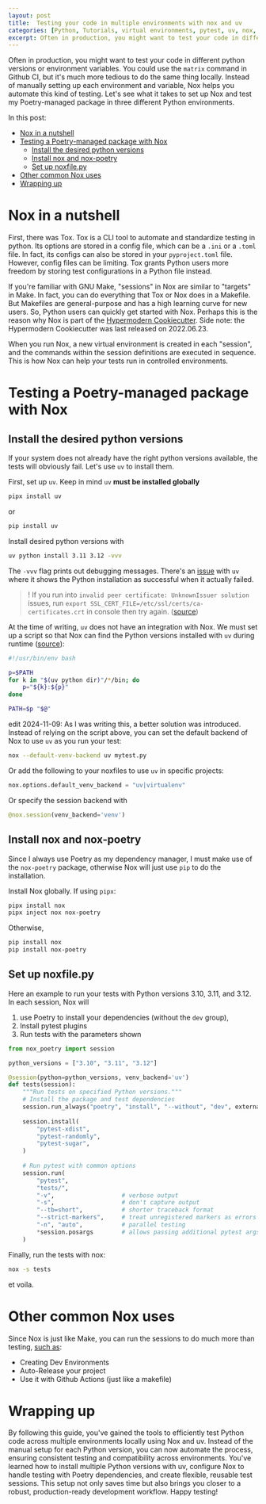 ```yaml
---
layout: post
title:  Testing your code in multiple environments with nox and uv
categories: [Python, Tutorials, virtual environments, pytest, uv, nox, poetry]
excerpt: Often in production, you might want to test your code in different python versions or environment variables. You could use the `matrix` command in Github CI, but it's much more tedious to do the same thing locally. Instead of manually setting up each environment and variable, Nox helps you automate this kind of testing. Let's see what it takes to set up Nox and test my Poetry-managed package in three different Python environments.
---
```

Often in production, you might want to test your code in different python versions or environment variables. You could use the `matrix` command in Github CI, but it's much more tedious to do the same thing locally. Instead of manually setting up each environment and variable, Nox helps you automate this kind of testing. Let's see what it takes to set up Nox and test my Poetry-managed package in three different Python environments.

In this post:
- [Nox in a nutshell](#nox-in-a-nutshell)
- [Testing a Poetry-managed package with Nox](#testing-a-poetry-managed-package-with-nox)
  - [Install the desired python versions](#install-the-desired-python-versions)
  - [Install nox and nox-poetry](#install-nox-and-nox-poetry)
  - [Set up noxfile.py](#set-up-noxfilepy)
- [Other common Nox uses](#other-common-nox-uses)
- [Wrapping up](#wrapping-up)


# Nox in a nutshell
First, there was Tox. Tox is a CLI tool to automate and standardize testing in python. Its options are stored in a config file, which can be a `.ini` or a `.toml` file. In fact, its configs can also be stored in your `pyproject.toml` file. However, config files can be limiting. Tox grants Python users more freedom by storing test configurations in a Python file instead.

If you're familiar with GNU Make, "sessions" in Nox are similar to "targets" in Make. In fact, you can do everything that Tox or Nox does in a Makefile. But Makefiles are general-purpose and has a high learning curve for new users. So, Python users can quickly get started with Nox. Perhaps this is the reason why Nox is part of the [Hypermodern Cookiecutter](https://github.com/cjolowicz/cookiecutter-hypermodern-python). Side note: the Hypermodern Cookiecutter was last released on 2022.06.23.

When you run Nox, a new virtual environment is created in each "session", and the commands within the session definitions are executed in sequence. This is how Nox can help your tests run in controlled environments.

# Testing a Poetry-managed package with Nox
## Install the desired python versions
If your system does not already have the right python versions available, the tests will obviously fail. Let's use `uv` to install them.

First, set up `uv`. Keep in mind `uv` **must be installed globally**
```sh
pipx install uv
```
or
```sh
pip install uv
```
Install desired python versions with
```sh
uv python install 3.11 3.12 -vvv
```

The `-vvv` flag prints out debugging messages. There's an [issue](https://github.com/astral-sh/uv/issues/8812) with `uv` where it shows the Python installation as successful when it actually failed.

> ! If you run into `invalid peer certificate: UnknownIssuer solution` issues, run `export SSL_CERT_FILE=/etc/ssl/certs/ca-certificates.crt` in console then try again. ([source](https://github.com/astral-sh/uv/issues/1819))

At the time of writing, `uv` does not have an integration with Nox. We must set up a script so that Nox can find the Python versions installed with `uv` during runtime ([source](https://github.com/astral-sh/uv/issues/6579)):
```sh
#!/usr/bin/env bash

p=$PATH
for k in "$(uv python dir)"/*/bin; do
    p="${k}:${p}"
done

PATH=$p "$@"
```

edit 2024-11-09: As I was writing this, a better solution was introduced. Instead of relying on the script above, you can set the default backend of Nox to use `uv` as you run your test: 
```sh
nox --default-venv-backend uv mytest.py
```
Or add the following to your noxfiles to use `uv` in specific projects:
```py
nox.options.default_venv_backend = "uv|virtualenv"
```
Or specify the session backend with
```py
@nox.session(venv_backend='venv')
```


## Install nox and nox-poetry
Since I always use Poetry as my dependency manager, I must make use of the `nox-poetry` package, otherwise Nox will just use `pip` to do the installation.

Install Nox globally. If using `pipx`:
```sh
pipx install nox
pipx inject nox nox-poetry
```
Otherwise,
```sh
pip install nox
pip install nox-poetry
```


## Set up noxfile.py
Here an example to run your tests with Python versions 3.10, 3.11, and 3.12. In each session, Nox will 
1. use Poetry to install your dependencies (without the `dev` group), 
2. Install pytest plugins
3. Run tests with the parameters shown

```py
from nox_poetry import session

python_versions = ["3.10", "3.11", "3.12"]

@session(python=python_versions, venv_backend='uv')
def tests(session):
    """Run tests on specified Python versions."""
    # Install the package and test dependencies
    session.run_always("poetry", "install", "--without", "dev", external=True)
    
    session.install(
        "pytest-xdist",
        "pytest-randomly",
        "pytest-sugar",
    )
    
    # Run pytest with common options
    session.run(
        "pytest",
        "tests/",
        "-v",                   # verbose output
        "-s",                   # don't capture output
        "--tb=short",           # shorter traceback format
        "--strict-markers",     # treat unregistered markers as errors
        "-n", "auto",           # parallel testing
        *session.posargs        # allows passing additional pytest args from command line
    )
```

Finally, run the tests with nox:

```sh
nox -s tests
```

et voila.

# Other common Nox uses
Since Nox is just like Make, you can run the sessions to do much more than testing, [such as](https://nox.thea.codes/en/stable/cookbook.html):
* Creating Dev Environments
* Auto-Release your project
* Use it with Github Actions (just like a makefile)

# Wrapping up
By following this guide, you've gained the tools to efficiently test Python code across multiple environments locally using Nox and uv. Instead of the manual setup for each Python version, you can now automate the process, ensuring consistent testing and compatibility across environments. You've learned how to install multiple Python versions with uv, configure Nox to handle testing with Poetry dependencies, and create flexible, reusable test sessions. This setup not only saves time but also brings you closer to a robust, production-ready development workflow. Happy testing!